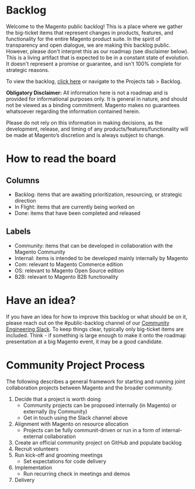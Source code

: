 # Backlog
Welcome to the Magento public backlog! 
This is a place where we gather the big-ticket items that represent changes in products, features, and functionality for the entire Magento product suite. In the spirit of transparency and open dialogue, we are making this backlog public. However, please don't interpret this as our roadmap (see disclaimer below). This is a living artifact that is expected to be in a constant state of evolution. It doesn't represent a promise or guarantee, and isn't 100% complete for strategic reasons.

To view the backlog, [click here](https://github.com/magento/backlog/projects/1) or navigate to the Projects tab > Backlog. 

**Obligatory Disclaimer:**
All information here is not a roadmap and is provided for informational purposes only. It is general in nature, and should not be viewed as a binding commitment. Magento makes no guarantees whatsoever regarding the information contained herein. 

Please do not rely on this information in making decisions, as the development, release, and timing of any products/features/functionality will be made at Magento’s discretion and is always subject to change.


# How to read the board

## Columns
- Backlog: items that are awaiting prioritization, resourcing, or strategic direction
- In Flight: items that are currently being worked on 
- Done: items that have been completed and released

## Labels
- Community: items that can be developed in collaboration with the Magento Community 
- Internal: items is intended to be developed mainly internally by Magento
- Com: relevant to Magento Commerce edition
- OS: relevant to Magento Open Source edition
- B2B: relevant to Magento B2B functionality

# Have an idea? 
If you have an idea for how to improve this backlog or what should be on it, please reach out on the #public-backlog channel of our [Community Engineering Slack](magentocommeng.slack.com). To keep things clear, typically only big-ticket items are included. Think - if something is large enough to make it onto the roadmap presentation at a big Magento event, it may be a good candidate. 

# Community Project Process
The following describes a general framework for starting and running joint collaboration projects between Magento and the broader community. 
1. Decide that a project is worth doing
   - Community projects can be proposed internally (in Magento) or externally (by Community)
   - Get in touch using the Slack channel above
2. Alignment with Magento on resource allocation
   - Projects can be fully communit-driven or run in a form of internal-external collaboration
3. Create an official community project on GitHub and populate backlog
4. Recruit volunteers
5. Run kick-off and grooming meetings
   - Set expectations for code delivery
6. Implementation
   - Run recurring check in meetings and demos
7. Delivery
